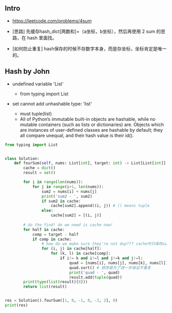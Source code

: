 






## Intro

- https://leetcode.com/problems/4sum


- [思路] 先缓存hash_dict[两数和]=（a坐标，b坐标），然后再使用 2 sum 的思路，在 hash 里面找。
- [如何防止重复] hash保存的时候不存数字本身，而是存坐标，坐标肯定是唯一的。






## Hash by John

- undefined variable 'List'
  - from typing import List

- set cannot add unhashable type: 'list'
  - must tuple(list)
  - All of Python’s immutable built-in objects are hashable, while no mutable containers (such as lists or dictionaries) are. Objects which are instances of user-defined classes are hashable by default; they all compare unequal, and their hash value is their id().




```py
from typing import List


class Solution:
    def fourSum(self, nums: List[int], target: int) -> List[List[int]]:
        cache = dict()
        result = set()

        for i in range(len(nums)):
            for j in range(i+1, len(nums)):
                sum2 = nums[i] + nums[j]
                print('sum2 - ', sum2)
                if sum2 in cache:
                    cache[sum2].append((i, j)) # () means tuple
                else:
                    cache[sum2] = [(i, j)]
        
        # do the find! do we need is cache now!
        for half in cache:
            comp = target - half
            if comp in cache:
                # how do we make sure they're not dup??? cache中只保存sum和index!!!
                for (i, j) in cache[half]:
                    for (k, l) in cache[comp]:
                        if i!= k and i!=l and j!=k and j!=l:
                            quad = [nums[i], nums[j], nums[k], nums[l]]
                            quad.sort() # 排序是为了进一步保证不重复
                            print('quad - ', quad)
                            result.add(tuple(quad))
        print(type(list(result)[0]))
        return list(result)


res = Solution().fourSum([1, 0, -1, 0, -2, 2], 0)
print(res)
```


